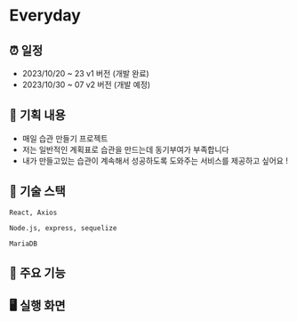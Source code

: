# Everyday
## ⏰ 일정

- 2023/10/20 ~ 23 v1 버전 (개발 완료)
- 2023/10/30 ~ 07 v2 버전 (개발 예정)

## 📄 기획 내용

- 매일 습관 만들기 프로젝트
- 저는 일반적인 계획표로 습관을 만드는데 동기부여가 부족합니다
- 내가 만들고있는 습관이 계속해서 성공하도록 도와주는 서비스를 제공하고 싶어요 !

## 📄 기술 스택

```
React, Axios

Node.js, express, sequelize

MariaDB
```

## 📄 주요 기능


## 🖥️ 실행 화면

